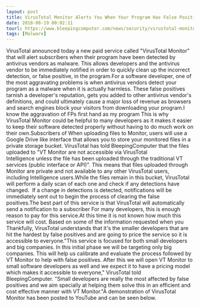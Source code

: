 ```yaml
---
layout: post
title: VirusTotal Monitor Alerts You When Your Program Has False Positives
date: 2018-06-19 00:02:11
tourl: https://www.bleepingcomputer.com/news/security/virustotal-monitor-alerts-you-when-your-program-has-false-positives/
tags: [Malware]
---
```

VirusTotal announced today a new paid service called "VirusTotal Monitor" that will alert subscribers when their program have been detected by antivirus vendors as malware. This allows developers and the antivirus vendor to be immediately notified in order to quickly clean up the incorrect detection, or false positive, in the program.For a software developer, one of the most aggravating problems is when antivirus vendors detect your program as a malware when it is actually harmless. These false positives tarnish a developer's reputation, gets you added to other antivirus vendor's definitions, and could ultimately cause a major loss of revenue as browsers and search engines block your visitors from downloading your program.I know the aggravation of FPs first hand as my program This is why VirusTotal Monitor could be helpful to many developers as it makes it easier to keep their software detected properly without having to do much work on their own.Subscribers of When uploading files to Monitor, users will use a Google Drive like interface that allows you to store your monitored files in a private storage bucket. VirusTotal has told BleepingComputer that the files uploaded to "VT Monitor are not accessible via VirusTotal Intelligence unless the file has been uploaded through the traditional VT services (public interface or API)". This means that files uploaded through Monitor are private and not available to any other VirusTotal users, including Intelligence users.While the files remain in this bucket, VirusTotal will perform a daily scan of each one and check if any detections have changed.  If a change in detections is detected, notifications will be immediately sent out to begin the process of clearing the false positives.The best part of this service is that VirusTotal will automatically send a notification to a subscriber For many developers, this is enough reason to pay for this service.At this time it is not known how much this service will cost. Based on some of the information requested when you Thankfully, VirusTotal understands that it's the smaller developers that are hit the hardest by false positives and are going to price the service so it is accessible to everyone."This service is focused for both small developers and big companies. In this initial phase we will be targeting only big companies. This will help us calibrate and evaluate the process followed by VT Monitor to help with false positives. After this we will open VT Monitor to small software developers as well and we expect it to have a pricing model which makes it accessible to everyone," VirusTotal told BleepingComputer. "Small developers are really the most affected by false positives and we aim specially at helping them solve this in an efficient and cost effective manner with VT Monitor."A demonstration of VirusTotal Monitor has been posted to YouTube and can be seen below. 